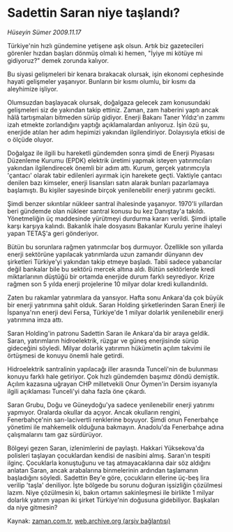# Sadettin Saran niye taşlandı?

*Hüseyin Sümer 2009.11.17*

<tr><td class="metin" colspan="2" style="padding-top: 20px; padding-left: 5px; ">Türkiye'nin hızlı gündemine yetişene aşk olsun. Artık biz gazetecileri görenler hızdan başları dönmüş olmalı ki hemen, "İyiye mi kötüye mi gidiyoruz?" demek zorunda kalıyor.</td></tr><tr><td class="metin" colspan="2" style="padding-top: 20px; padding-left: 5px; "><p>Bu siyasi gelişmeleri bir kenara bırakacak olursak, işin ekonomi cephesinde hayati gelişmeler yaşanıyor. Bunların bir kısmı olumlu, bir kısmı da aleyhimize işliyor.
<p> Olumsuzdan başlayacak olursak, doğalgaza gelecek zam konusundaki gelişmeleri siz de yakından takip ettiniz. Zaman, zam haberini yaptı ancak hâlâ tartışmaları bitmeden sürüp gidiyor. Enerji Bakanı Taner Yıldız'ın zammı izah etmekte zorlandığını yaptığı açıklamalardan anlıyoruz. İşin özü şu, enerjide atılan her adım hepimizi yakından ilgilendiriyor. Dolayısıyla etkisi de o ölçüde oluyor.
<p>Doğalgaz ile ilgili bu hareketli gündemden sonra şimdi de Enerji Piyasası Düzenleme Kurumu (EPDK) elektrik üretimi yapmak isteyen yatırımcıları yakından ilgilendirecek önemli bir adım attı. Kurum, gerçek yatırımcıyla 'çantacı' olarak tabir edilenleri ayırmak için harekete geçti. Vaktiyle çantacı denilen bazı kimseler, enerji lisansları satın alarak bunları pazarlamaya başlamıştı. Bu kişiler sayesinde birçok yenilenebilir enerji yatırımı gecikti.
<p>Şimdi benzer sıkıntılar nükleer santral ihalesinde yaşanıyor. 1970'li yıllardan beri gündemde olan nükleer santral konusu bu kez Danıştay'a takıldı. Yönetmeliğin üç maddesinde yürütmeyi durdurma kararı verildi. Şimdi iptalle karşı karşıya kalındı. Bakanlık ihale dosyasını Bakanlar Kurulu yerine ihaleyi yapan TETAŞ'a geri gönderiyor.
<p>Bütün bu sorunlara rağmen yatırımcılar boş durmuyor. Özellikle son yıllarda enerji sektörüne yapılacak yatırımlarda uzun zamandır dünyanın dev şirketleri Türkiye'yi yakından takip etmeye başladı. Tabii sadece yabancılar değil bankalar bile bu sektörü mercek altına aldı. Bütün sektörlerde kredi miktarlarının düştüğü bir ortamda enerjide durum farklı seyrediyor. Krize rağmen son 5 yılda enerji projelerine 10 milyar dolar kredi kullandırıldı.
<p>Zaten bu rakamlar yatırımlara da yansıyor. Hafta sonu Ankara'da çok büyük bir enerji yatırımına şahit olduk. Saran Holding şirketlerinden Saran Enerji ile İspanya'nın enerji devi Fersa, Türkiye'de 1 milyar dolarlık yenilenebilir enerji yatırımına imza attı.
<p>Saran Holding'in patronu Sadettin Saran ile Ankara'da bir araya geldik. Saran, yatırımların hidroelektrik, rüzgar ve güneş enerjisinde sürüp gideceğini söyledi. Milyar dolarlık yatırımın hükümetin açılım takvimi ile örtüşmesi de konuyu önemli hale getirdi.
<p>Hidroelektrik santralinin yapılacağı iller arasında Tunceli'nin de bulunması konuyu farklı hale getiriyor. Çok hızlı gündemden başımız döndü demiştik. Açılım kazasına uğrayan CHP milletvekili Onur Öymen'in Dersim isyanıyla ilgili açıklaması Tunceli'yi daha fazla öne çıkardı.
<p>Saran Grubu, Doğu ve Güneydoğu'ya sadece yenilenebilir enerji yatırımı yapmıyor. Oralarda okullar da açıyor. Ancak okulların rengini, Fenerbahçe'nin sarı-lacivertli renklerine boyuyor. Şimdi onun Fenerbahçe yönetimi ile mahkemelik olduğuna bakmayın. Anadolu'da Fenerbahçe adına çalışmalarını tam gaz sürdürüyor.
<p>Bölgeyi gezen Saran, izlenimlerini de paylaştı. Hakkari Yüksekova'da polisleri taşlayan çocuklardan kendisi de nasibini almış. Saran'ın tespiti ilginç. Çocuklarla konuştuğunu ve taş atmayacaklarına dair söz aldığını anlatan Saran, ancak arabalarına binmelerinin ardından taşlamanın başladığını söyledi. Sadettin Bey'e göre, çocukların ellerine üç-beş lira verilip 'taşla' deniliyor. İşte bölgede bu sorunu doğuran işsizliğin çözülmesi lazım. Niye çözülmesin ki, bakın ortamın sakinleşmesi ile birlikte 1 milyar dolarlık yatırım yapan iki şirket Türkiye'nin doğusuna gidebiliyor. Başkaları da niye gitmesin?<br/></p></p></p></p></p></p></p></p></p></p></td></tr>

Kaynak: [zaman.com.tr](http://zaman.com.tr/yazar.do?yazino=916569), [web.archive.org (arşiv bağlantısı)](http://web.archive.org/web/20100213213652/http://www.zaman.com.tr:80/yazar.do?yazino=916569)
